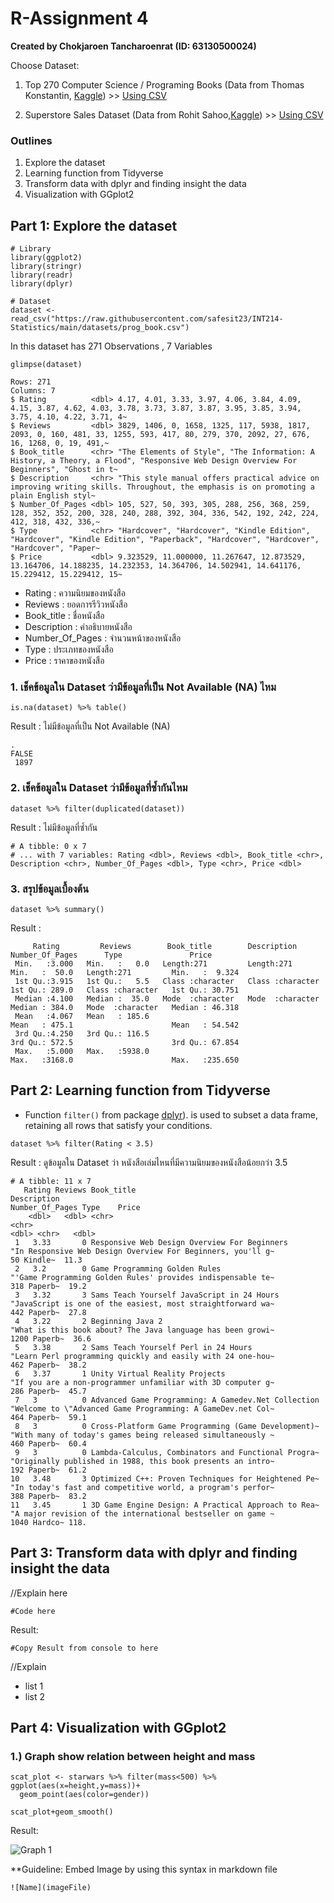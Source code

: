 # R-Assignment 4

**Created by Chokjaroen Tancharoenrat (ID: 63130500024)**

Choose Dataset:
1. Top 270 Computer Science / Programing Books (Data from Thomas Konstantin, [Kaggle](https://www.kaggle.com/thomaskonstantin/top-270-rated-computer-science-programing-books)) >> [Using CSV](https://raw.githubusercontent.com/safesit23/INT214-Statistics/main/datasets/prog_book.csv)

2. Superstore Sales Dataset (Data from Rohit Sahoo,[Kaggle](https://www.kaggle.com/rohitsahoo/sales-forecasting)) >> [Using CSV](https://raw.githubusercontent.com/safesit23/INT214-Statistics/main/datasets/superstore_sales.csv)

### Outlines
1. Explore the dataset
2. Learning function from Tidyverse
3. Transform data with dplyr and finding insight the data
4. Visualization with GGplot2

## Part 1: Explore the dataset

```
# Library
library(ggplot2)
library(stringr)
library(readr)
library(dplyr)

# Dataset
dataset <- read_csv("https://raw.githubusercontent.com/safesit23/INT214-Statistics/main/datasets/prog_book.csv")
```

In this dataset has 271 Observations , 7 Variables

```
glimpse(dataset)
```

```
Rows: 271
Columns: 7
$ Rating          <dbl> 4.17, 4.01, 3.33, 3.97, 4.06, 3.84, 4.09, 4.15, 3.87, 4.62, 4.03, 3.78, 3.73, 3.87, 3.87, 3.95, 3.85, 3.94, 3.75, 4.10, 4.22, 3.71, 4~
$ Reviews         <dbl> 3829, 1406, 0, 1658, 1325, 117, 5938, 1817, 2093, 0, 160, 481, 33, 1255, 593, 417, 80, 279, 370, 2092, 27, 676, 16, 1268, 0, 19, 491,~
$ Book_title      <chr> "The Elements of Style", "The Information: A History, a Theory, a Flood", "Responsive Web Design Overview For Beginners", "Ghost in t~
$ Description     <chr> "This style manual offers practical advice on improving writing skills. Throughout, the emphasis is on promoting a plain English styl~
$ Number_Of_Pages <dbl> 105, 527, 50, 393, 305, 288, 256, 368, 259, 128, 352, 352, 200, 328, 240, 288, 392, 304, 336, 542, 192, 242, 224, 412, 318, 432, 336,~
$ Type            <chr> "Hardcover", "Hardcover", "Kindle Edition", "Hardcover", "Kindle Edition", "Paperback", "Hardcover", "Hardcover", "Hardcover", "Paper~
$ Price           <dbl> 9.323529, 11.000000, 11.267647, 12.873529, 13.164706, 14.188235, 14.232353, 14.364706, 14.502941, 14.641176, 15.229412, 15.229412, 15~
```
- Rating : ความนิยมของหนังสือ
- Reviews : ยอดการรีวิวหนังสือ
- Book_title : ชื่อหนังสือ
- Description : คำอธิบายหนังสือ
- Number_Of_Pages : จำนวนหน้าของหนังสือ
- Type : ประเภทของหนังสือ
- Price : ราคาของหนังสือ

### 1. เช็คข้อมูลใน Dataset ว่ามีข้อมูลที่เป็น Not Available (NA) ไหม

```
is.na(dataset) %>% table()
```
Result : ไม่มีข้อมูลที่เป็น Not Available (NA)
```
.
FALSE 
 1897 
```
### 2. เช็คข้อมูลใน Dataset ว่ามีข้อมูลที่ซ้ำกันไหม

```
dataset %>% filter(duplicated(dataset))
```
Result : ไม่มีข้อมูลที่ซ้ำกัน
```
# A tibble: 0 x 7
# ... with 7 variables: Rating <dbl>, Reviews <dbl>, Book_title <chr>, Description <chr>, Number_Of_Pages <dbl>, Type <chr>, Price <dbl>
```
### 3. สรุปข้อมูลเบื้องต้น

```
dataset %>% summary()
```
Result :
```
     Rating         Reviews        Book_title        Description        Number_Of_Pages      Type               Price        
 Min.   :3.000   Min.   :   0.0   Length:271         Length:271         Min.   :  50.0   Length:271         Min.   :  9.324  
 1st Qu.:3.915   1st Qu.:   5.5   Class :character   Class :character   1st Qu.: 289.0   Class :character   1st Qu.: 30.751  
 Median :4.100   Median :  35.0   Mode  :character   Mode  :character   Median : 384.0   Mode  :character   Median : 46.318  
 Mean   :4.067   Mean   : 185.6                                         Mean   : 475.1                      Mean   : 54.542  
 3rd Qu.:4.250   3rd Qu.: 116.5                                         3rd Qu.: 572.5                      3rd Qu.: 67.854  
 Max.   :5.000   Max.   :5938.0                                         Max.   :3168.0                      Max.   :235.650  
```

## Part 2: Learning function from Tidyverse

- Function `filter()` from package [dplyr](https://dplyr.tidyverse.org/reference/filter.html)). is used to subset a data frame, retaining all rows that satisfy your conditions.

```
dataset %>% filter(Rating < 3.5)
```
Result : ดูข้อมูลใน Dataset ว่า หนังสือเล่มไหนที่มีความนิยมของหนังสือน้อยกว่า 3.5
```
# A tibble: 11 x 7
   Rating Reviews Book_title                                          Description                                                 Number_Of_Pages Type    Price
    <dbl>   <dbl> <chr>                                               <chr>                                                                 <dbl> <chr>   <dbl>
 1   3.33       0 Responsive Web Design Overview For Beginners        "In Responsive Web Design Overview For Beginners, you'll g~              50 Kindle~  11.3
 2   3.2        0 Game Programming Golden Rules                       "'Game Programming Golden Rules' provides indispensable te~             318 Paperb~  19.2
 3   3.32       3 Sams Teach Yourself JavaScript in 24 Hours          "JavaScript is one of the easiest, most straightforward wa~             442 Paperb~  27.8
 4   3.22       2 Beginning Java 2                                    "What is this book about? The Java language has been growi~            1200 Paperb~  36.6
 5   3.38       2 Sams Teach Yourself Perl in 24 Hours                "Learn Perl programming quickly and easily with 24 one-hou~             462 Paperb~  38.2
 6   3.37       1 Unity Virtual Reality Projects                      "If you are a non-programmer unfamiliar with 3D computer g~             286 Paperb~  45.7
 7   3          0 Advanced Game Programming: A Gamedev.Net Collection "Welcome to \"Advanced Game Programming: A GameDev.net Col~             464 Paperb~  59.1
 8   3          0 Cross-Platform Game Programming (Game Development)~ "With many of today's games being released simultaneously ~             460 Paperb~  60.4
 9   3          0 Lambda-Calculus, Combinators and Functional Progra~ "Originally published in 1988, this book presents an intro~             192 Paperb~  61.2
10   3.48       3 Optimized C++: Proven Techniques for Heightened Pe~ "In today's fast and competitive world, a program's perfor~             388 Paperb~  83.2
11   3.45       1 3D Game Engine Design: A Practical Approach to Rea~ "A major revision of the international bestseller on game ~            1040 Hardco~ 118. 
```


## Part 3: Transform data with dplyr and finding insight the data

//Explain here

```
#Code here
```

Result:

```
#Copy Result from console to here
```
//Explain

- list 1
- list 2

## Part 4: Visualization with GGplot2
### 1.) Graph show relation between height and mass
```
scat_plot <- starwars %>% filter(mass<500) %>% ggplot(aes(x=height,y=mass))+
  geom_point(aes(color=gender))

scat_plot+geom_smooth()
```
Result:

![Graph 1](graph1.png)

**Guideline:
Embed Image by using this syntax in markdown file
````
![Name](imageFile)
````
